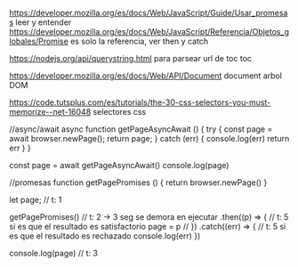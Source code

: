 https://developer.mozilla.org/es/docs/Web/JavaScript/Guide/Usar_promesas leer y entender
https://developer.mozilla.org/es/docs/Web/JavaScript/Referencia/Objetos_globales/Promise es solo la referencia, ver then y catch

https://nodejs.org/api/querystring.html para parsear url de toc toc

https://developer.mozilla.org/es/docs/Web/API/Document document arbol DOM

https://code.tutsplus.com/es/tutorials/the-30-css-selectors-you-must-memorize--net-16048 selectores css


//async/await
async function getPageAsyncAwait () {
    try {
        const page = await browser.newPage();
        return page;
    } catch (err) {
        console.log(err)
        return err
    }
}

const page = await getPageAsyncAwait()
console.log(page)





//promesas
function getPagePromises () {
    return browser.newPage()
}

let page; // t: 1

getPagePromises() // t: 2  -> 3 seg se demora en ejecutar
    .then((p) => { // t: 5 si es que el resultado es satisfactorio
        page = p //
    })
    .catch((err) => { // t: 5 si es que el resultado es rechazado
        console.log(err)
    })

console.log(page) // t: 3

